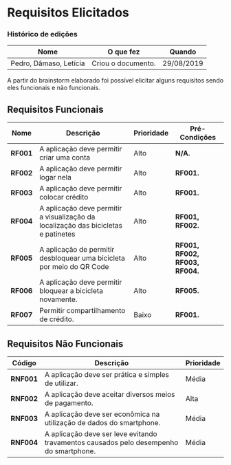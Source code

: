 # Requisitos Elicitados

### Histórico de edições
| Nome|O que fez|Quando|
|-----|---------|------|
| Pedro, Dâmaso, Letícia | Criou o documento. | 29/08/2019 |

A partir do brainstorm elaborado foi possível elicitar alguns requisitos sendo eles funcionais e não funcionais.

## Requisitos Funcionais


| Nome | Descrição | Prioridade|Pré-Condições|
| -------- | -------- | -------- | ------|
| <b>RF001</b> | A aplicação deve permitir criar uma conta |   Alto   | <b>N/A.</b> |
| <b>RF002</b> | A aplicação deve permitir logar nela |   Alto   | <b>RF001.</b> |
| <b>RF003</b> | A aplicação deve permitir colocar crédito | Alto | <b>RF001.</b> |
| <b>RF004</b> | A aplicação deve permitir a visualização da localização das bicicletas e patinetes | Alto | <b>RF001, RF002.</b> |
| <b>RF005</b> | A aplicação de permitir desbloquear uma bicicleta por meio do QR Code | Alto | <b>RF001, RF002, RF003, RF004.</b> |
| <b>RF006</b> | A aplicação deve permitir bloquear a bicicleta novamente. | Alto | <b>RF005.</b> |
| <b>RF007</b> | Permitir compartilhamento de crédito. | Baixo| <b>RF001.</b>|


## Requisitos Não Funcionais

| Código | Descrição | Prioridade|
| -------- | -------- | -------- |
| <b>RNF001</b> | A aplicação deve ser prática e simples de utilizar.  |  Média    |
| <b>RNF002</b> | A aplicação deve aceitar diversos meios de pagamento.|Alta |
| <b>RNF003</b> | A aplicação deve ser econômica na utilização de dados do smartphone.| Média |
| <b>RNF004</b> | A aplicação deve ser leve evitando travamentos causados pelo desempenho do smartphone.|Média |



